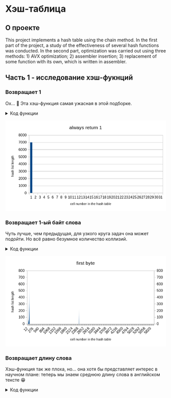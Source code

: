 # Хэш-таблица
## О проекте
This project implements a hash table using the chain method. In the first part of the project, a study of the effectiveness of several hash functions was conducted. In the second part, optimization was carried out using three methods: 1) AVX optimization; 2) assembler insertion; 3) replacement of some function with its own, which is written in assembler.

## Часть 1 - исследование хэш-фукнций
### Возвращает 1
Ох... 😬 Эта хэш-функция самая ужасная в этой подборке.
<details>
  <summary>Код функции</summary>
  
  ```c
  size_t hashRet1 (char * word, size_t length)
  {
      MY_ASSERT (word == nullptr, "There is no access to the word");

      return 1;
  }
  ```
  
</details>

![Распределение хэш-функции](./imgs/alw_ret_1.png)

### Возвращает 1-ый байт слова
Чуть лучше, чем предыдущая, для узкого круга задач она может подойти. Но всё равно безумное количество коллизий. 
<details>
  <summary>Код функции</summary>
  
  ```c
  size_t hashFirstByte (char * word, size_t length)
  {
      MY_ASSERT (word == nullptr, "There is no access to the word");
      return word[0];
  }
  ```
  
</details>

![Распределение хэш-функции](./imgs/first_byte.png)

### Возвращает длину слова
Хэш-функция так же плоха, но... она хотя бы представляет интерес в научном плане: теперь мы знаем среднюю длину слова в английском тексте :grin:

<details>
  <summary>Код функции</summary>
  
  ```c
  size_t hashLength (char * word, size_t length)
  {
      MY_ASSERT (word == nullptr, "There is no access to the word");
      return length;
  }
  ```
  
  ![Распределение хэш-функции](./imgs/length.png)
  
<\details>
